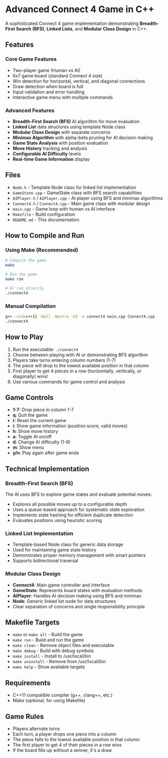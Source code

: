 # Advanced Connect 4 Game in C++

A sophisticated Connect 4 game implementation demonstrating **Breadth-First Search (BFS)**, **Linked Lists**, and **Modular Class Design** in C++.

## Features

### Core Game Features
- Two-player game (Human vs AI)
- 6x7 game board (standard Connect 4 size)
- Win detection for horizontal, vertical, and diagonal connections
- Draw detection when board is full
- Input validation and error handling
- Interactive game menu with multiple commands

### Advanced Features
- **Breadth-First Search (BFS)** AI algorithm for move evaluation
- **Linked List** data structures using template Node class
- **Modular Class Design** with separate concerns
- **Minimax Algorithm** with alpha-beta pruning for AI decision making
- **Game State Analysis** with position evaluation
- **Move History** tracking and analysis
- **Configurable AI Difficulty** levels
- **Real-time Game Information** display

## Files

- `Node.h` - Template Node class for linked list implementation
- `GameState.cpp` - GameState class with BFS search capabilities
- `AIPlayer.h` / `AIPlayer.cpp` - AI player using BFS and minimax algorithms
- `Connect4.h` / `Connect4.cpp` - Main game class with modular design
- `main.cpp` - Game loop with human vs AI interface
- `Makefile` - Build configuration
- `README.md` - This documentation

## How to Compile and Run

### Using Make (Recommended)
```bash
# Compile the game
make

# Run the game
make run

# Or run directly
./connect4
```

### Manual Compilation
```bash
g++ -std=c++11 -Wall -Wextra -O2 -o connect4 main.cpp Connect4.cpp
./connect4
```

## How to Play

1. Run the executable: `./connect4`
2. Choose between playing with AI or demonstrating BFS algorithm
3. Players take turns entering column numbers (1-7)
4. The piece will drop to the lowest available position in that column
5. First player to get 4 pieces in a row (horizontally, vertically, or diagonally) wins!
6. Use various commands for game control and analysis

## Game Controls

- **1-7**: Drop piece in column 1-7
- **q**: Quit the game
- **r**: Reset the current game
- **i**: Show game information (position score, valid moves)
- **h**: Show move history
- **a**: Toggle AI on/off
- **d**: Change AI difficulty (1-6)
- **m**: Show menu
- **y/n**: Play again after game ends

## Technical Implementation

### Breadth-First Search (BFS)
The AI uses BFS to explore game states and evaluate potential moves:
- Explores all possible moves up to a configurable depth
- Uses a queue-based approach for systematic state exploration
- Implements state hashing for efficient duplicate detection
- Evaluates positions using heuristic scoring

### Linked List Implementation
- Template-based Node class for generic data storage
- Used for maintaining game state history
- Demonstrates proper memory management with smart pointers
- Supports bidirectional traversal

### Modular Class Design
- **Connect4**: Main game controller and interface
- **GameState**: Represents board states with evaluation methods
- **AIPlayer**: Handles AI decision making using BFS and minimax
- **Node**: Generic linked list node for data structures
- Clear separation of concerns and single responsibility principle

## Makefile Targets

- `make` or `make all` - Build the game
- `make run` - Build and run the game
- `make clean` - Remove object files and executable
- `make debug` - Build with debug symbols
- `make install` - Install to /usr/local/bin
- `make uninstall` - Remove from /usr/local/bin
- `make help` - Show available targets

## Requirements

- C++11 compatible compiler (g++, clang++, etc.)
- Make (optional, for using Makefile)

## Game Rules

- Players alternate turns
- Each turn, a player drops one piece into a column
- The piece falls to the lowest available position in that column
- The first player to get 4 of their pieces in a row wins
- If the board fills up without a winner, it's a draw
